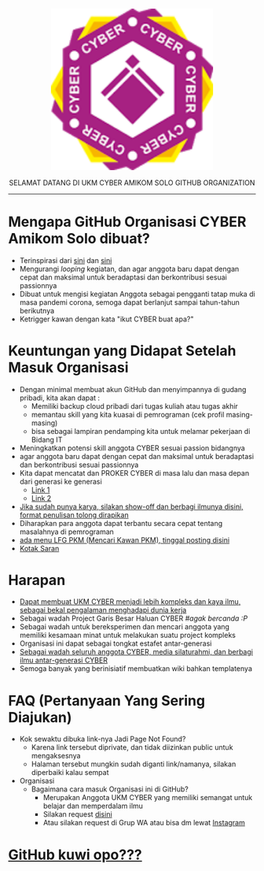 <p align="center">
    <img src="https://github.com/UKM-CYBER-Amikom-Solo/FAQ/blob/main/image/Logo%20terbaru%20UKM%20Cyber.png" alt="CYBER LOGO" width="330">
    </p>
<p align="center">
    <a>SELAMAT DATANG DI UKM CYBER AMIKOM SOLO GITHUB ORGANIZATION</a>
</p>

---


# Mengapa GitHub Organisasi CYBER Amikom Solo dibuat?
- Terinspirasi dari [sini](https://github.com/sandhikagalih/project-kalian) dan [sini](https://github.com/bebasid/bebasid/blob/master/README.md)
- Mengurangi *looping* kegiatan, dan agar anggota baru dapat dengan cepat dan maksimal untuk beradaptasi dan berkontribusi sesuai passionnya
- Dibuat untuk mengisi kegiatan Anggota sebagai pengganti tatap muka di masa pandemi corona, semoga dapat berlanjut sampai tahun-tahun berikutnya
- Ketrigger kawan dengan kata "ikut CYBER buat apa?"


# Keuntungan yang Didapat Setelah Masuk Organisasi
- Dengan minimal membuat akun GitHub dan menyimpannya di gudang pribadi, kita akan dapat : 
  - Memiliki backup cloud pribadi dari tugas kuliah atau tugas akhir
  - memantau skill yang kita kuasai di pemrograman (cek profil masing-masing)
  - bisa sebagai lampiran pendamping kita untuk melamar pekerjaan di Bidang IT
- Meningkatkan potensi skill anggota CYBER sesuai passion bidangnya
- agar anggota baru dapat dengan cepat dan maksimal untuk beradaptasi dan berkontribusi sesuai passionnya
- Kita dapat mencatat dan PROKER CYBER di masa lalu dan masa depan dari generasi ke generasi
  - [Link 1](https://github.com/UKM-CYBER-Amikom-Solo/PROKER-Tahunan-UKM-CYBER-Amikom-Solo)
  - [Link 2](https://github.com/orgs/UKM-CYBER-Amikom-Solo/projects/2)
- [Jika sudah punya karya, silakan show-off dan berbagi ilmunya disini, format penulisan tolong dirapikan](https://github.com/UKM-CYBER-Amikom-Solo/List-Karya-Mahasiswa-Amikom-Solo/blob/main/README.md)
- Diharapkan para anggota dapat terbantu secara cepat tentang masalahnya di pemrograman
- [ada menu LFG PKM (Mencari Kawan PKM), tinggal posting disini](https://github.com/orgs/UKM-CYBER-Amikom-Solo/projects/9)
- [Kotak Saran](https://github.com/orgs/UKM-CYBER-Amikom-Solo/projects/6)

# Harapan
- [Dapat membuat UKM CYBER menjadi lebih kompleks dan kaya ilmu, sebagai bekal pengalaman menghadapi dunia kerja](https://github.com/orgs/UKM-CYBER-Amikom-Solo/projects/8)
- Sebagai wadah Project Garis Besar Haluan CYBER *#agak bercanda :P*
- Sebagai wadah untuk bereksperimen dan mencari anggota yang memiliki kesamaan minat untuk melakukan suatu project kompleks
- Organisasi ini dapat sebagai tongkat estafet antar-generasi
- [Sebagai wadah seluruh anggota CYBER, media silaturahmi, dan berbagi ilmu antar-generasi CYBER](https://github.com/UKM-CYBER-Amikom-Solo/Daftar-Angkatan-CYBER)
- Semoga banyak yang berinisiatif membuatkan wiki bahkan templatenya

# FAQ (Pertanyaan Yang Sering Diajukan)
  - Kok sewaktu dibuka link-nya Jadi Page Not Found?
    - Karena link tersebut diprivate, dan tidak diizinkan public untuk mengaksesnya
    - Halaman tersebut mungkin sudah diganti link/namanya, silakan diperbaiki kalau sempat
  - Organisasi
    - Bagaimana cara masuk Organisasi ini di GitHub?
      - Merupakan Anggota UKM CYBER yang memiliki semangat untuk belajar dan memperdalam ilmu
      - Silakan request [disini](https://github.com/UKM-CYBER-Amikom-Solo/FAQ/discussions/1)
      - Atau silakan request di Grup WA atau bisa dm lewat [Instagram](https://www.instagram.com/cyber.amikom/)

     
# [GitHub kuwi opo???](https://github.com/UKM-CYBER-Amikom-Solo/Belajar-GitHub/blob/main/README.md)
